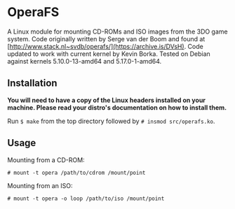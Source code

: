 # OperaFS

A Linux module for mounting CD-ROMs and ISO images from the 3DO game system. Code originally written by Serge van der Boom and found at [http://www.stack.nl~svdb/operafs/](https://archive.is/DVsH). Code updated to work with current kernel by Kevin Borka. Tested on Debian against kernels 5.10.0-13-amd64 and 5.17.0-1-amd64.

## Installation

**You will need to have a copy of the Linux headers installed on your machine. Please read your distro's documentation on how to install them.**

Run `$ make` from the top directory followed by `# insmod src/operafs.ko`.

## Usage

Mounting from a CD-ROM:

`# mount -t opera /path/to/cdrom /mount/point`

Mounting from an ISO:

`# mount -t opera -o loop /path/to/iso /mount/point`
